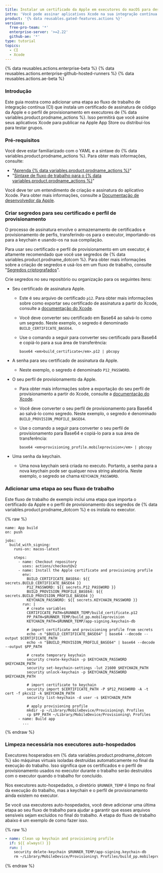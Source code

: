 ```yaml
---
title: Instalar um certificado da Apple em executores do macOS para desenvolvimento do Xcode
intro: 'Você pode assinar aplicativos Xcode na sua integração contínua (CI) instalando um certificado de assinatura de código da Apple nos executores de {% data variables.product.prodname_actions %}.'
product: '{% data reusables.gated-features.actions %}'
versions:
  free-pro-team: '*'
  enterprise-server: '>=2.22'
  github-ae: '*'
type: tutorial
topics:
  - CI
  - Xcode
---
```


{% data reusables.actions.enterprise-beta %}
{% data reusables.actions.enterprise-github-hosted-runners %}
{% data reusables.actions.ae-beta %}

### Introdução

Este guia mostra como adicionar uma etapa ao fluxo de trabalho de integração contínua (CI) que instala um certificado de assinatura de código da Apple e o perfil de provisionamento em executores de {% data variables.product.prodname_actions %}. Isso permitirá que você assine seus aplicativos Xcode para publicar na Apple App Store ou distribuí-los para testar grupos.

### Pré-requisitos

Você deve estar familiarizado com o YAML e a sintaxe do {% data variables.product.prodname_actions %}. Para obter mais informações, consulte:

- "[Aprenda {% data variables.product.prodname_actions %}](/actions/learn-github-actions)"
- "[Sintaxe de fluxo de trabalho para o {% data variables.product.prodname_actions %}](/actions/automating-your-workflow-with-github-actions/workflow-syntax-for-github-actions)"

Você deve ter um entendimento de criação e assinatura do aplicativo Xcode. Para obter mais informações, consulte a [Documentação de desenvolvedor da Apple](https://developer.apple.com/documentation/).

### Criar segredos para seu certificado e perfil de provisionamento

O processo de assinatura envolve o armazenamento de certificados e provisionamento de perfis, transferindo-os para o executor, importando-os para a keychain e usando-os na sua compilação.

Para usar seu certificado e perfil de provisionamento em um executor, é altamente recomendado que você use segredos de {% data variables.product.prodname_dotcom %}. Para obter mais informações sobre a criação de segredos e usá-los em um fluxo de trabalho, consulte "[Segredos criptografados](/actions/reference/encrypted-secrets)".

Crie segredos no seu repositório ou organização para os seguintes itens:

* Seu certificado de assinatura Apple.

  - Este é seu arquivo de certificado `p12`. Para obter mais informações sobre como exportar seu certificado de assinatura a partir do Xcode, consulte a [documentação do Xcode](https://help.apple.com/xcode/mac/current/#/dev154b28f09).

  - Você deve converter seu certificado em Base64 ao salvá-lo como um segredo. Neste exemplo, o segredo é denominado `BUILD_CERTIFICATE_BASE64`.

  - Use o comando a seguir para converter seu certificado para Base64 e copiá-lo para a sua área de transferência:

    ```shell
    base64 <em>build_certificate</em>.p12 | pbcopy
    ```
* A senha para seu certificado de assinatura da Apple.
  - Neste exemplo, o segredo é denominado `P12_PASSWORD`.

* O seu perfil de provisionamento da Apple.

  - Para obter mais informações sobre a exportação do seu perfil de provisionamento a partir do Xcode, consulte a [documentação do Xcode](https://help.apple.com/xcode/mac/current/#/deva899b4fe5).

  - Você deve converter o seu perfil de provisionamento para Base64 ao salvá-lo como segredo. Neste exemplo, o segredo é denominado `BUILD_PROVISION_PROFILE_BASE64`.

  - Use o comando a seguir para converter o seu perfil de provisionamento para Base64 e copiá-lo para a sua área de transferência:

    ```shell
    base64 <em>provisioning_profile.mobileprovision</em> | pbcopy
    ```

* Uma senha da keychain.

  - Uma nova keychain será criada no executo. Portanto, a senha para a nova keychain pode ser qualquer nova string aleatória. Neste exemplo, o segredo se chama `KEYCHAIN_PASSWORD`.

### Adicionar uma etapa ao seu fluxo de trabalho

Este fluxo de trabalho de exemplo inclui uma etapa que importa o certificado da Apple e o perfil de provisionamento dos segredos de {% data variables.product.prodname_dotcom %} e os instala no executor.

{% raw %}
```yaml{:copy}
name: App build
on: push

jobs:
  build_with_signing:
    runs-on: macos-latest

    steps:
      - name: Checkout repository
        uses: actions/checkout@v2
      - name: Install the Apple certificate and provisioning profile
        env:
          BUILD_CERTIFICATE_BASE64: ${{ secrets.BUILD_CERTIFICATE_BASE64 }}
          P12_PASSWORD: ${{ secrets.P12_PASSWORD }}
          BUILD_PROVISION_PROFILE_BASE64: ${{ secrets.BUILD_PROVISION_PROFILE_BASE64 }}
          KEYCHAIN_PASSWORD: ${{ secrets.KEYCHAIN_PASSWORD }}
        run: |
          # create variables
          CERTIFICATE_PATH=$RUNNER_TEMP/build_certificate.p12
          PP_PATH=$RUNNER_TEMP/build_pp.mobileprovision
          KEYCHAIN_PATH=$RUNNER_TEMP/app-signing.keychain-db

          # import certificate and provisioning profile from secrets
          echo -n "$BUILD_CERTIFICATE_BASE64" | base64 --decode --output $CERTIFICATE_PATH
          echo -n "$BUILD_PROVISION_PROFILE_BASE64" | base64 --decode --output $PP_PATH

          # create temporary keychain
          security create-keychain -p $KEYCHAIN_PASSWORD $KEYCHAIN_PATH
          security set-keychain-settings -lut 21600 $KEYCHAIN_PATH
          security unlock-keychain -p $KEYCHAIN_PASSWORD $KEYCHAIN_PATH

          # import certificate to keychain
          security import $CERTIFICATE_PATH -P $P12_PASSWORD -A -t cert -f pkcs12 -k $KEYCHAIN_PATH
          security list-keychain -d user -s $KEYCHAIN_PATH

          # apply provisioning profile
          mkdir -p ~/Library/MobileDevice/Provisioning\ Profiles
          cp $PP_PATH ~/Library/MobileDevice/Provisioning\ Profiles
      - name: Build app
        ...
```
{% endraw %}

### Limpeza necessária nos executores auto-hospedados

Executores hosperados em {% data variables.product.prodname_dotcom %} são máquinas virtuais isoladas destruídas automaticamente no final da execução do trabalho. Isso significa que os certificados e o perfil de provisionamento usados no executor durante o trabalho serão destruídos com o executor quando o trabalho for concluído.

Nos executores auto-hospedados, o diretório `$RUNNER_TEMP` é limpo no final da execução do trabalho, mas a keychain e o perfil de provisionamento ainda existem no executor.

Se você usa executores auto-hospedados, você deve adicionar uma última etapa ao seu fluxo de trabalho para ajudar a garantir que esses arquivos sensíveis sejam excluídos no final do trabalho. A etapa do fluxo de trabalho abaixo é um exemplo de como fazer isso.

{% raw %}
```yaml
- name: Clean up keychain and provisioning profile
  if: ${{ always() }}
  run: |
    security delete-keychain $RUNNER_TEMP/app-signing.keychain-db
    rm ~/Library/MobileDevice/Provisioning\ Profiles/build_pp.mobileprovision
```
{% endraw %}
